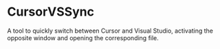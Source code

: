 # CursorVSSync
A tool to quickly switch between Cursor and Visual Studio, activating the opposite window and opening the corresponding file.
